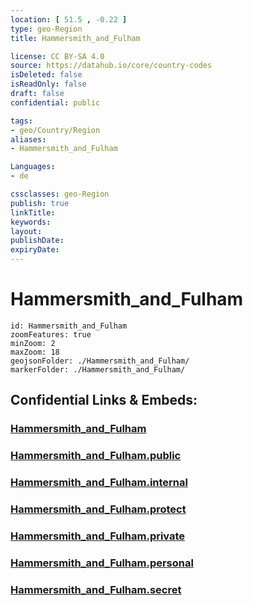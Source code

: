 ```yaml
---
location: [ 51.5 , -0.22 ] 
type: geo-Region
title: Hammersmith_and_Fulham

license: CC BY-SA 4.0
source: https://datahub.io/core/country-codes
isDeleted: false
isReadOnly: false
draft: false
confidential: public

tags:
- geo/Country/Region
aliases:
- Hammersmith_and_Fulham

Languages:
- de

cssclasses: geo-Region
publish: true
linkTitle: 
keywords: 
layout: 
publishDate: 
expiryDate: 
---
```


# Hammersmith_and_Fulham

```leaflet
id: Hammersmith_and_Fulham
zoomFeatures: true 
minZoom: 2 
maxZoom: 18
geojsonFolder: ./Hammersmith_and_Fulham/
markerFolder: ./Hammersmith_and_Fulham/
```


## Confidential Links & Embeds: 

### [Hammersmith_and_Fulham](/_Standards/Earth/Continent/Europe/Europe~North/UK/England/Regions~England/London,Greater/cities~GreaterLondon/Hammersmith_and_Fulham.md) 

### [Hammersmith_and_Fulham.public](/_public/Earth/Continent/Europe/Europe~North/UK/England/Regions~England/London,Greater/cities~GreaterLondon/Hammersmith_and_Fulham.public.md) 

### [Hammersmith_and_Fulham.internal](/_internal/Earth/Continent/Europe/Europe~North/UK/England/Regions~England/London,Greater/cities~GreaterLondon/Hammersmith_and_Fulham.internal.md) 

### [Hammersmith_and_Fulham.protect](/_protect/Earth/Continent/Europe/Europe~North/UK/England/Regions~England/London,Greater/cities~GreaterLondon/Hammersmith_and_Fulham.protect.md) 

### [Hammersmith_and_Fulham.private](/_private/Earth/Continent/Europe/Europe~North/UK/England/Regions~England/London,Greater/cities~GreaterLondon/Hammersmith_and_Fulham.private.md) 

### [Hammersmith_and_Fulham.personal](/_personal/Earth/Continent/Europe/Europe~North/UK/England/Regions~England/London,Greater/cities~GreaterLondon/Hammersmith_and_Fulham.personal.md) 

### [Hammersmith_and_Fulham.secret](/_secret/Earth/Continent/Europe/Europe~North/UK/England/Regions~England/London,Greater/cities~GreaterLondon/Hammersmith_and_Fulham.secret.md)

